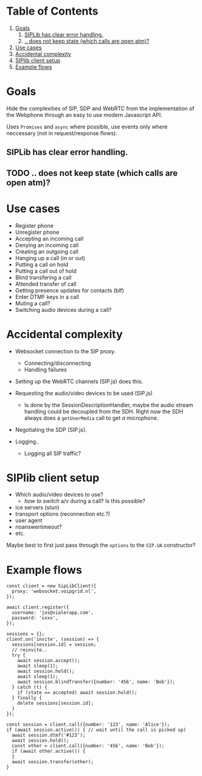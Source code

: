 
# Table of Contents

1.  [Goals](#orga9f643b)
    1.  [SIPLib has clear error handling.](#org082cf76)
    2.  [.. does not keep state (which calls are open atm)?](#orgf969e60)
2.  [Use cases](#orgad5d247)
3.  [Accidental complexity](#org350db58)
4.  [SIPlib client setup](#orgd65e318)
5.  [Example flows](#orgfa02884)



<a id="orga9f643b"></a>

# Goals

Hide the complexities of SIP, SDP and WebRTC from the implementation
of the Webphone through an easy to use modern Javascript API.

Uses `Promises` and `async` where possible, use events only where
neccessary (not in request/response flows).


<a id="org082cf76"></a>

## SIPLib has clear error handling.


<a id="orgf969e60"></a>

## TODO .. does not keep state (which calls are open atm)?


<a id="orgad5d247"></a>

# Use cases

-   Register phone
-   Unregister phone
-   Accepting an incoming call
-   Denying an incoming call
-   Creating an outgoing call
-   Hanging up a call (in or out)
-   Putting a call on hold
-   Putting a call out of hold
-   Blind transfering a call
-   Attended transfer of call
-   Getting presence updates for contacts (blf)
-   Enter DTMF keys in a call
-   Muting a call?
-   Switching audio devices during a call?


<a id="org350db58"></a>

# Accidental complexity

-   Websocket connection to the SIP proxy.
    -   Connecting/disconnecting
    -   Handling failures

-   Setting up the WebRTC channels (SIP.js) does this.
-   Requesting the audio/video devices to be used (SIP.js)
    -   Is done by the SessionDescriptionHandler, maybe the audio stream
        handling could be decoupled from the SDH. Right now the SDH always
        does a `getUserMedia` call to get *a* microphone.
-   Negotiating the SDP (SIP.js).

-   Logging..
    -   Logging all SIP traffic?


<a id="orgd65e318"></a>

# SIPlib client setup

-   Which audio/video devices to use?
    -   *how to switch* a/v during a call? Is this possible?
-   ice servers (stun)
-   transport options (reconnection etc.?)
-   user agent
-   noanswertimeout?
-   etc.

Maybe best to first just pass through the `options` to the `SIP.UA`
constructor?


<a id="orgfa02884"></a>

# Example flows

    const client = new SipLibClient({
      proxy: 'websocket.voipgrid.nl',
    });
    
    await client.register({
      username: 'jos@vialerapp.com',
      password: 'xxxx',
    });
    
    sessions = {};
    client.on('invite', (session) => {
      sessions[session.id] = session;
      // reinvite..
      try {
        await session.accept();
        await sleep(1);
        await session.hold();
        await sleep(1);
        await session.blindTransfer({number: '456', name: 'Bob'});
      } catch (t) {
        if (state == accepted) await session.hold();
      } finally {
        delete sessions[session.id];
      }
    });
    
    const session = client.call({number: '123', name: 'Alice'});
    if (await session.active()) { // wait until the call is picked up)
      await session.dtmf('#123');
      await session.hold();
      const other = client.call({number: '456', name: 'Bob'});
      if (await other.active()) {
      }
      await session.transfer(other);
    }

